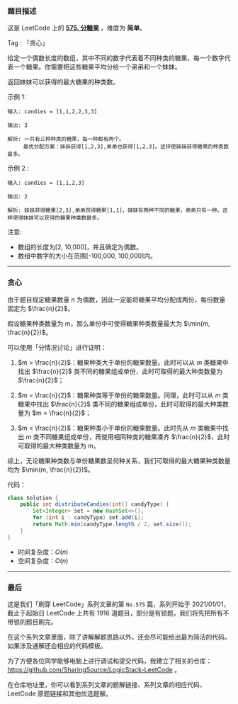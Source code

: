 ### 题目描述

这是 LeetCode 上的 **[575. 分糖果](https://leetcode-cn.com/problems/distribute-candies/solution/gong-shui-san-xie-noxiang-xin-ke-xue-xi-pjjxo/)** ，难度为 **简单**。

Tag : 「贪心」



给定一个偶数长度的数组，其中不同的数字代表着不同种类的糖果，每一个数字代表一个糖果。你需要把这些糖果平均分给一个弟弟和一个妹妹。

返回妹妹可以获得的最大糖果的种类数。

示例 1:
```
输入: candies = [1,1,2,2,3,3]

输出: 3

解析: 一共有三种种类的糖果，每一种都有两个。
     最优分配方案：妹妹获得[1,2,3],弟弟也获得[1,2,3]。这样使妹妹获得糖果的种类数最多。
```

示例 2 :
```
输入: candies = [1,1,2,3]

输出: 2

解析: 妹妹获得糖果[2,3],弟弟获得糖果[1,1]，妹妹有两种不同的糖果，弟弟只有一种。这样使得妹妹可以获得的糖果种类数最多。
```

注意:
* 数组的长度为[2, 10,000]，并且确定为偶数。
* 数组中数字的大小在范围[-100,000, 100,000]内。


---

### 贪心

由于题目规定糖果数量 $n$ 为偶数，因此一定能将糖果平均分配成两份，每份数量固定为 $\frac{n}{2}$。

假设糖果种类数量为 $m$，那么单份中可使得糖果种类数量最大为 $\min(m, \frac{n}{2})$。

可以使用「分情况讨论」进行证明：

1. $m > \frac{n}{2}$：糖果种类大于单份的糖果数量。此时可以从 $m$ 类糖果中找出 $\frac{n}{2}$ 类不同的糖果组成单份，此时可取得的最大种类数量为 $\frac{n}{2}$；

2. $m = \frac{n}{2}$：糖果种类等于单份的糖果数量。同理，此时可以从 $m$ 类糖果中找出 $\frac{n}{2}$ 类不同的糖果组成单份，此时可取得的最大种类数量为 $m = \frac{n}{2}$；

3. $m < \frac{n}{2}$：糖果种类小于单份的糖果数量。此时先从 $m$ 类糖果中找出 $m$ 类不同糖果组成单份，再使用相同种类的糖果凑齐 $\frac{n}{2}$，此时可取得的最大种类数量为 $m$。

综上，无论糖果种类数与单份糖果数呈何种关系，我们可取得的最大糖果种类数量均为 $\min(m, \frac{n}{2})$。

代码：
```java
class Solution {
    public int distributeCandies(int[] candyType) {
        Set<Integer> set = new HashSet<>();
        for (int i : candyType) set.add(i);
        return Math.min(candyType.length / 2, set.size());
    }
}
```
* 时间复杂度：$O(n)$
* 空间复杂度：$O(n)$

---

### 最后

这是我们「刷穿 LeetCode」系列文章的第 `No.575` 篇，系列开始于 2021/01/01，截止于起始日 LeetCode 上共有 1916 道题目，部分是有锁题，我们将先把所有不带锁的题目刷完。

在这个系列文章里面，除了讲解解题思路以外，还会尽可能给出最为简洁的代码。如果涉及通解还会相应的代码模板。

为了方便各位同学能够电脑上进行调试和提交代码，我建立了相关的仓库：https://github.com/SharingSource/LogicStack-LeetCode 。

在仓库地址里，你可以看到系列文章的题解链接、系列文章的相应代码、LeetCode 原题链接和其他优选题解。

